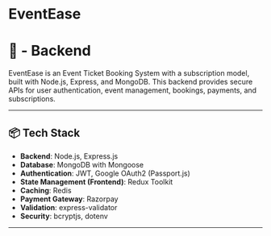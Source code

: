 # EventEase

# 🎫 - Backend

EventEase is an Event Ticket Booking System with a subscription model, built with Node.js, Express, and MongoDB. This backend provides secure APIs for user authentication, event management, bookings, payments, and subscriptions.

---

## 📦 Tech Stack

- **Backend**: Node.js, Express.js
- **Database**: MongoDB with Mongoose
- **Authentication**: JWT, Google OAuth2 (Passport.js)
- **State Management (Frontend)**: Redux Toolkit
- **Caching**: Redis
- **Payment Gateway**: Razorpay
- **Validation**: express-validator
- **Security**: bcryptjs, dotenv

---
